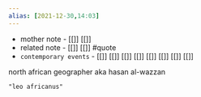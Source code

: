 ```yaml
---
alias: [2021-12-30,14:03]
---
```

- mother note - [[]] [[]]
- related note - [[]] [[]] #quote 
- `contemporary events` - [[]] [[]] [[]] [[]] [[]] [[]] [[]] [[]]

north african geographer
aka hasan al-wazzan

```query 2021-12-30 14:02
"leo africanus"
```
